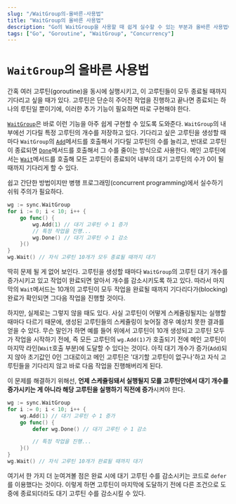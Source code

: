 ```yaml
---
slug: "/WaitGroup의-올바른-사용법"
title: "WaitGroup의 올바른 사용법"
description: "Go의 WaitGroup을 사용할 때 쉽게 실수할 수 있는 부분과 올바른 사용법에 대해"
tags: ["Go", "Goroutine", "WaitGroup", "Concurrency"]
---
```


# `WaitGroup`의 올바른 사용법

간혹 여러 고루틴(goroutine)을 동시에 실행시키고, 이 고루틴들이 모두 종료될 때까지 기다리고 싶을 때가 있다.
고루틴은 단순히 주어진 작업을 진행하고 끝나면 종료되는 하나의 루틴일 뿐이기에,
이러한 추가 기능이 필요하면 따로 구현해야 한다.

[`WaitGroup`](https://pkg.go.dev/sync#WaitGroup)은 바로 이런 기능을 아주 쉽게 구현할 수 있도록 도와준다.
`WaitGroup`의 내부에선 기다릴 특정 고루틴의 개수를 저장하고 있다.
기다리고 싶은 고루틴을 생성할 때마다 `WaitGroup`의 [`Add`](https://pkg.go.dev/sync#WaitGroup.Add)메서드를 호출해서 기다릴 고루틴의 수를 늘리고,
반대로 고루틴이 종료되면 [`Done`](https://pkg.go.dev/sync#WaitGroup.Done)메서드를 호출해서 그 수를 줄이는 방식으로 사용한다.
메인 고루틴에서는 [`Wait`](https://pkg.go.dev/sync#WaitGroup.Wait)메서드를 호출해 모든 고루틴이 종료되어 내부의 대기 고루틴의 수가 0이 될 때까지 기다리게 할 수 있다.

쉽고 간단한 방법이지만 병행 프로그래밍(concurrent programming)에서 실수하기 쉬워 주의가 필요하다.

```go
wg := sync.WaitGroup
for i := 0; i < 10; i++ {
    go func() {
        wg.Add(1) // 대기 고루틴 수 1 증가
        // 특정 작업을 진행...
        wg.Done() // 대기 고루틴 수 1 감소
    }()
}
wg.Wait() // 자식 고루틴 10개가 모두 종료될 때까지 대기
```

딱히 문제 될 게 없어 보인다.
고루틴을 생성할 때마다 `WaitGroup`의 고루틴 대기 개수를 증가시키고 있고
작업이 완료되면 알아서 개수를 감소시키도록 하고 있다.
따라서 마지막의 `Wait`메서드는 10개의 고루틴이 모두 작업을 완료될 때까지 기다리다가(blocking)
완료가 확인되면 그다음 작업을 진행할 것이다.

하지만, 실제로는 그렇지 않을 때도 있다.
사실 고루틴이 어떻게 스케쥴링될지는 실행할 때마다 다르기 때문에,
생성된 고루틴들의 스케쥴링이 늦어질 경우 예상치 못한 결과를 얻을 수 있다.
무슨 말인가 하면 예를 들어 위에서 고루틴이 10개 생성되고 고루틴 모두가 작업을 시작하기 전에,
즉 모든 고루틴의 `wg.Add(1)`가 호출되기 전에 메인 고루틴이 마지막 라인(`Wait`호출 부분)에 도달할 수 있다는 것이다.
아직 대기 개수가 증가(`Add`)되지 않아 초기값인 0인 그대로이고
메인 고루틴은 '대기할 고루틴이 없구나'하고 자식 고루틴들을 기다리지 않고 바로 다음 작업을 진행해버리게 된다.

이 문제를 해결하기 위해선, **언제 스케쥴링돼서 실행될지 모를 고루틴안에서 대기 개수를 증가시키는 게 아니라
해당 고루틴을 실행하기 직전에 증가**시켜야 한다.

```go
wg := sync.WaitGroup
for i := 0; i < 10; i++ {
    wg.Add(1) // 대기 고루틴 수 1 증가
    go func() {
        defer wg.Done() // 대기 고루틴 수 1 감소

        // 특정 작업을 진행...
    }()
}
wg.Wait() // 자식 고루틴 10개가 완료될 때까지 대기
```

여기서 한 가지 더 눈여겨볼 점은 완료 시에 대기 고루틴 수를 감소시키는 코드로 `defer`를 이용했다는 것이다.
이렇게 하면 고루틴이 마지막에 도달하기 전에 다른 조건으로 도중에 종료되더라도 대기 고루틴 수를 감소시킬 수 있다.
